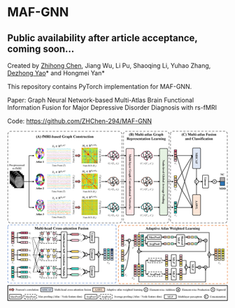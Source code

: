# MAF-GNN

## Public availability after article acceptance, coming soon...

Created by [Zhihong Chen](https://github.com/ZHChen-294), Jiang Wu, Li Pu, Shaoqing Li, Yuhao Zhang, [Dezhong Yao](https://scholar.google.com.hk/citations?user=ClUoWqsAAAAJ&hl=zh-CN&oi=ao)* and Hongmei Yan*

<!-- _The Clinical Hospital of Chengdu Brain Science Institute, Sichuan Institute for Brain Science and Brain-Inspired Intelligence, School of Life Science and
Technology, University of Electronic Science and Technology of China, Chengdu, 610054, Sichuan, China_ -->

This repository contains PyTorch implementation for MAF-GNN.

Paper: Graph Neural Network-based Multi-Atlas Brain Functional Information Fusion for Major Depressive Disorder Diagnosis with rs-fMRI
<!-- Submitted to [**Biomedical Signal Processing and Control**](https://www.sciencedirect.com/journal/biomedical-signal-processing-and-control) (In Revising). -->

Code: https://github.com/ZHChen-294/MAF-GNN

<div align="center">
  <img src="https://github.com/ZHChen-294/MAC-GNN/blob/main/Img/MAF-GNN.png">
</div>

